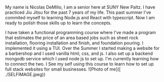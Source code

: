 My name is Nicolas DeMilio, I am a senior here at SUNY New Paltz. I have practiced Jiu Jitsu for the past 7 years of my life. This past summer I've commited myself to learning Node.js and React with typescript. Now I am ready to polish those skills up to learn the concepts. 

I have taken a functional programming course where I've made a program that estimates the price of an area based jobs such as sheet rock installation, flooring installation and finish, and foundation pouring. I implemented it using a TUI. 
Over the Summer I started making a website for a barbershop and I used vanilla html, css, and js. I also set up a backend mongodb service which I used node js to set up. I'm currently learning how to connect the two.
I See my self using this course to learn how to set up full stack websites for small businesses.
![Photo of me]([ ./SELFIMAGE.jpeg))
